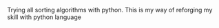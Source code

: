 Trying all sorting algorithms with python. This is my way of reforging my skill with python language
